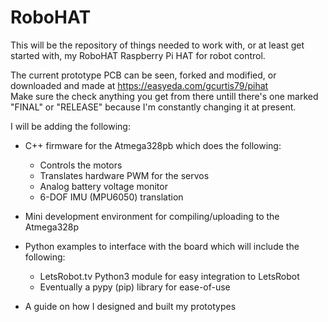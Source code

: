 # RoboHAT
This will be the repository of things needed to work with, or at least get started with, my RoboHAT Raspberry Pi HAT for robot control.

The current prototype PCB can be seen, forked and modified, or downloaded and made at https://easyeda.com/gcurtis79/pihat  
Make sure the check anything you get from there untill there's one marked "FINAL" or "RELEASE" because I'm constantly changing it at present.

I will be adding the following:
  * C++ firmware for the Atmega328pb which does the following:
    * Controls the motors
    * Translates hardware PWM for the servos
    * Analog battery voltage monitor
    * 6-DOF IMU (MPU6050) translation
    
  * Mini development environment for compiling/uploading to the Atmega328p
  
  * Python examples to interface with the board which will include the following:
    * LetsRobot.tv Python3 module for easy integration to LetsRobot
    * Eventually a pypy (pip) library for ease-of-use
    
  * A guide on how I designed and built my prototypes
